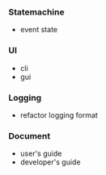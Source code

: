 ### Statemachine

* event state

### UI

* cli
* gui

### Logging

* refactor logging format

### Document

* user's guide
* developer's guide
